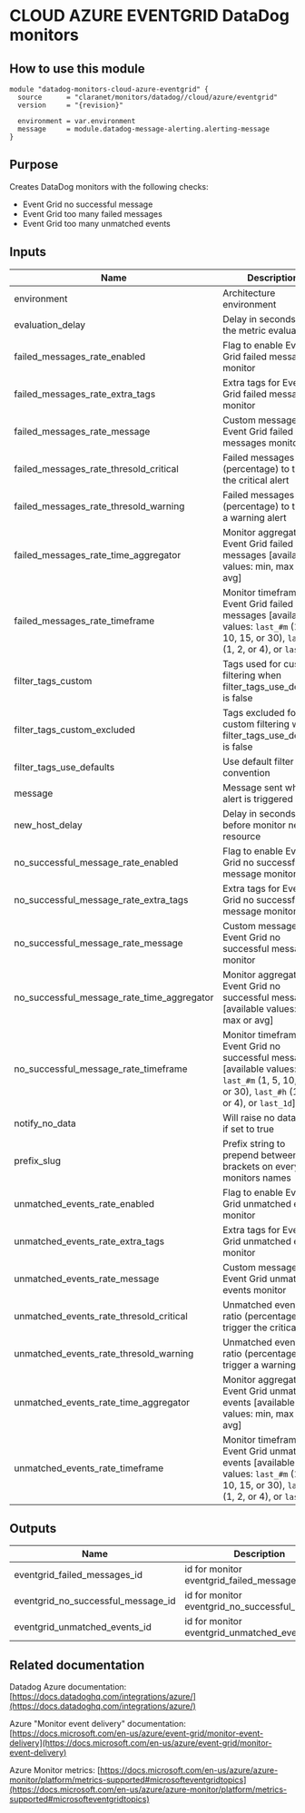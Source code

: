 # CLOUD AZURE EVENTGRID DataDog monitors

## How to use this module

```hcl
module "datadog-monitors-cloud-azure-eventgrid" {
  source      = "claranet/monitors/datadog//cloud/azure/eventgrid"
  version     = "{revision}"

  environment = var.environment
  message     = module.datadog-message-alerting.alerting-message
}

```

## Purpose

Creates DataDog monitors with the following checks:

- Event Grid no successful message
- Event Grid too many failed messages
- Event Grid too many unmatched events

## Inputs

| Name | Description | Type | Default | Required |
|------|-------------|------|---------|:-----:|
| environment | Architecture environment | `string` | n/a | yes |
| evaluation\_delay | Delay in seconds for the metric evaluation | `number` | `900` | no |
| failed\_messages\_rate\_enabled | Flag to enable Event Grid failed messages monitor | `string` | `"true"` | no |
| failed\_messages\_rate\_extra\_tags | Extra tags for Event Grid failed messages monitor | `list(string)` | `[]` | no |
| failed\_messages\_rate\_message | Custom message for Event Grid failed messages monitor | `string` | `""` | no |
| failed\_messages\_rate\_thresold\_critical | Failed messages ratio (percentage) to trigger the critical alert | `number` | `90` | no |
| failed\_messages\_rate\_thresold\_warning | Failed messages ratio (percentage) to trigger a warning alert | `number` | `50` | no |
| failed\_messages\_rate\_time\_aggregator | Monitor aggregator for Event Grid failed messages [available values: min, max or avg] | `string` | `"min"` | no |
| failed\_messages\_rate\_timeframe | Monitor timeframe for Event Grid failed messages [available values: `last_#m` (1, 5, 10, 15, or 30), `last_#h` (1, 2, or 4), or `last_1d`] | `string` | `"last_5m"` | no |
| filter\_tags\_custom | Tags used for custom filtering when filter\_tags\_use\_defaults is false | `string` | `"*"` | no |
| filter\_tags\_custom\_excluded | Tags excluded for custom filtering when filter\_tags\_use\_defaults is false | `string` | `""` | no |
| filter\_tags\_use\_defaults | Use default filter tags convention | `string` | `"true"` | no |
| message | Message sent when an alert is triggered | `any` | n/a | yes |
| new\_host\_delay | Delay in seconds before monitor new resource | `number` | `300` | no |
| no\_successful\_message\_rate\_enabled | Flag to enable Event Grid no successful message monitor | `string` | `"true"` | no |
| no\_successful\_message\_rate\_extra\_tags | Extra tags for Event Grid no successful message monitor | `list(string)` | `[]` | no |
| no\_successful\_message\_rate\_message | Custom message for Event Grid no successful message monitor | `string` | `""` | no |
| no\_successful\_message\_rate\_time\_aggregator | Monitor aggregator for Event Grid no successful message [available values: min, max or avg] | `string` | `"min"` | no |
| no\_successful\_message\_rate\_timeframe | Monitor timeframe for Event Grid no successful message [available values: `last_#m` (1, 5, 10, 15, or 30), `last_#h` (1, 2, or 4), or `last_1d`] | `string` | `"last_5m"` | no |
| notify\_no\_data | Will raise no data alert if set to true | `bool` | `true` | no |
| prefix\_slug | Prefix string to prepend between brackets on every monitors names | `string` | `""` | no |
| unmatched\_events\_rate\_enabled | Flag to enable Event Grid unmatched events monitor | `string` | `"true"` | no |
| unmatched\_events\_rate\_extra\_tags | Extra tags for Event Grid unmatched events monitor | `list(string)` | `[]` | no |
| unmatched\_events\_rate\_message | Custom message for Event Grid unmatched events monitor | `string` | `""` | no |
| unmatched\_events\_rate\_thresold\_critical | Unmatched events ratio (percentage) to trigger the critical alert | `number` | `90` | no |
| unmatched\_events\_rate\_thresold\_warning | Unmatched events ratio (percentage) to trigger a warning alert | `number` | `50` | no |
| unmatched\_events\_rate\_time\_aggregator | Monitor aggregator for Event Grid unmatched events [available values: min, max or avg] | `string` | `"min"` | no |
| unmatched\_events\_rate\_timeframe | Monitor timeframe for Event Grid unmatched events [available values: `last_#m` (1, 5, 10, 15, or 30), `last_#h` (1, 2, or 4), or `last_1d`] | `string` | `"last_5m"` | no |

## Outputs

| Name | Description |
|------|-------------|
| eventgrid\_failed\_messages\_id | id for monitor eventgrid\_failed\_messages |
| eventgrid\_no\_successful\_message\_id | id for monitor eventgrid\_no\_successful\_message |
| eventgrid\_unmatched\_events\_id | id for monitor eventgrid\_unmatched\_events |

## Related documentation

Datadog Azure documentation: [https://docs.datadoghq.com/integrations/azure/](https://docs.datadoghq.com/integrations/azure/)

Azure "Monitor event delivery" documentation: [https://docs.microsoft.com/en-us/azure/event-grid/monitor-event-delivery](https://docs.microsoft.com/en-us/azure/event-grid/monitor-event-delivery)

Azure Monitor metrics: [https://docs.microsoft.com/en-us/azure/azure-monitor/platform/metrics-supported#microsofteventgridtopics](https://docs.microsoft.com/en-us/azure/azure-monitor/platform/metrics-supported#microsofteventgridtopics)
